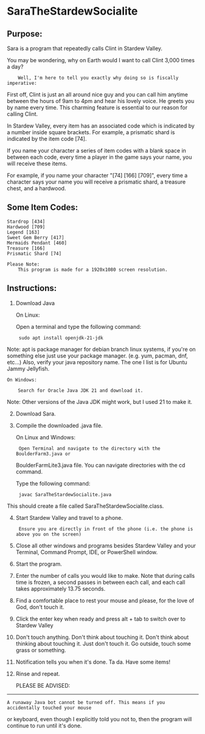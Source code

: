 # SaraTheStardewSocialite

Purpose:
-----------------------------------------------------------------------------------------------
Sara is a program that repeatedly calls Clint in Stardew Valley.


You may be wondering, why on Earth would I want to call Clint 3,000 times a day?

		Well, I'm here to tell you exactly why doing so is fiscally imperative:

First off, Clint is just an all around nice guy and you can call him anytime between the hours 
of 9am to 4pm and hear his lovely voice. He greets you by name every time. This charming feature 
is essential to our reason for calling Clint.

In Stardew Valley, every item has an associated code which is indicated by a number inside 
square brackets. For example, a prismatic shard is indicated by the item code [74].

If you name your character a series of item codes with a blank space in between each code, 
every time a player in the game says your name, you will receive these items.

For example, if you name your character "[74] [166] [709]", every time a character says 
your name you will receive a prismatic shard, a treasure chest, and a hardwood.

Some Item Codes:
----------------
	Stardrop [434]
	Hardwood [709]
	Legend [163]
	Sweet Gem Berry [417]
	Mermaids Pendant [460]
	Treasure [166]
	Prismatic Shard [74]

	Please Note:
		This program is made for a 1920x1080 screen resolution.

Instructions:
------------------------------------------------------------------------------------------
1. Download Java

	On Linux:
		
	Open a terminal and type the following command:

		sudo apt install openjdk-21-jdk
	
Note: apt is package manager for debian branch linux systems,
if you're on something else just use your package manager. (e.g. yum, pacman, dnf, etc...)
Also, verify your java repository name. The one I list is for Ubuntu Jammy Jellyfish.

	On Windows:

		Search for Oracle Java JDK 21 and download it.

Note: Other versions of the Java JDK might work, but I used 21 to make it.


2. Download Sara.


3. Compile the downloaded .java file.

	On Linux and Windows:

		Open Terminal and navigate to the directory with the BoulderFarm3.java or 
	BoulderFarmLite3.java file. You can navigate directories with the cd command.

	Type the following command:

		javac SaraTheStardewSocialite.java

This should create a file called SaraTheStardewSocialite.class.


4. Start Stardew Valley and travel to a phone.

		Ensure you are directly in front of the phone (i.e. the phone is above you on the screen)


5. Close all other windows and programs besides Stardew Valley and your Terminal, Command Prompt, IDE, or PowerShell window.


6. Start the program.


7. Enter the number of calls you would like to make. Note that during calls time is frozen, a second passes in between each call, 
and each call takes approximately 13.75 seconds.


8. Find a comfortable place to rest your mouse and please, for the love of God, don't touch it.


9. Click the enter key when ready and press alt + tab to switch over to Stardew Valley


10. Don't touch anything. Don't think about touching it. Don't think about thinking about 
touching it. Just don't touch it. Go outside, touch some grass or something.

11. Notification tells you when it's done. Ta da. Have some items!


12. Rinse and repeat.


	PLEASE BE ADVISED:
---------------------------------------------------------------------------------------------------
	A runaway Java bot cannot be turned off. This means if you accidentally touched your mouse
or keyboard, even though I explicitly told you not to, then the program will continue to run until
it's done.

